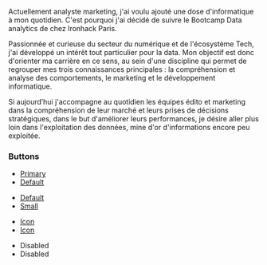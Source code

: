 


Actuellement analyste marketing, j'ai voulu ajouté une dose d'informatique à mon quotidien.
C'est pourquoi j'ai décidé de suivre le Bootcamp Data analytics de chez Ironhack Paris.

Passionnée et curieuse du secteur du numérique et de l'écosystème Tech, j'ai développé un intérêt tout particulier pour la data. Mon objectif est donc d'orienter ma carrière en ce sens, au sein d'une discipline qui permet de regrouper mes trois connaissances principales : la compréhension et analyse des comportements, le marketing et le développement informatique.

Si aujourd’hui j'accompagne au quotidien les équipes édito et marketing dans la compréhension de leur marché et leurs prises de décisions stratégiques, dans le but d'améliorer leurs performances, je désire aller plus loin dans l'exploitation des données, mine d'or d'informations encore peu exploitée.

<section>
	<h3 class="major">Buttons</h3>
	<ul class="actions">
		<li><a href="#" class="button primary">Primary</a></li>
		<li><a href="#" class="button">Default</a></li>
	</ul>
	<ul class="actions">
		<li><a href="#" class="button">Default</a></li>
		<li><a href="#" class="button small">Small</a></li>
	</ul>
	<ul class="actions">
		<li><a href="#" class="button primary icon fa-download">Icon</a></li>
		<li><a href="#" class="button icon fa-download">Icon</a></li>
	</ul>
	<ul class="actions">
		<li><span class="button primary disabled">Disabled</span></li>
		<li><span class="button disabled">Disabled</span></li>
	</ul>
</section>
